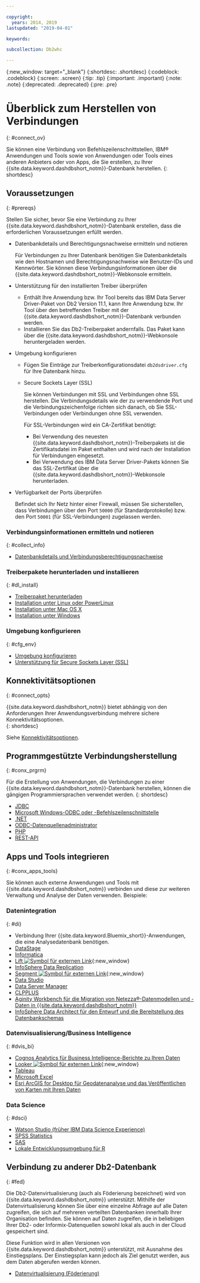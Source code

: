 ```yaml
---

copyright:
  years: 2014, 2019
lastupdated: "2019-04-01"

keywords:

subcollection: Db2whc

---
```


<!-- Attribute definitions --> 
{:new_window: target="_blank"}
{:shortdesc: .shortdesc}
{:codeblock: .codeblock}
{:screen: .screen}
{:tip: .tip}
{:important: .important}
{:note: .note}
{:deprecated: .deprecated}
{:pre: .pre}

# Überblick zum Herstellen von Verbindungen
{: #connect_ov}

Sie können eine Verbindung von Befehlszeilenschnittstellen, IBM® Anwendungen und Tools sowie von Anwendungen oder Tools eines anderen Anbieters oder von Apps, die Sie erstellen, zu Ihrer {{site.data.keyword.dashdbshort_notm}}-Datenbank herstellen. 
{: shortdesc}

## Voraussetzungen
{: #prereqs}

Stellen Sie sicher, bevor Sie eine Verbindung zu Ihrer {{site.data.keyword.dashdbshort_notm}}-Datenbank erstellen, dass die erforderlichen Voraussetzungen erfüllt werden. 

- Datenbankdetails und Berechtigungsnachweise ermitteln und notieren

   Für Verbindungen zu Ihrer Datenbank benötigen Sie Datenbankdetails wie den Hostnamen und Berechtigungsnachweise wie Benutzer-IDs und Kennwörter. Sie können diese Verbindungsinformationen über die {{site.data.keyword.dashdbshort_notm}}-Webkonsole ermitteln.

- Unterstützung für den installierten Treiber überprüfen

   - Enthält Ihre Anwendung bzw. Ihr Tool bereits das IBM Data Server Driver-Paket von Db2 Version 11.1, kann Ihre Anwendung bzw. Ihr Tool über den betreffenden Treiber mit der {{site.data.keyword.dashdbshort_notm}}-Datenbank verbunden werden.
   - Installieren Sie das Db2-Treiberpaket andernfalls. Das Paket kann über die {{site.data.keyword.dashdbshort_notm}}-Webkonsole heruntergeladen werden.

- Umgebung konfigurieren

  - Fügen Sie Einträge zur Treiberkonfigurationsdatei `db2dsdriver.cfg` für Ihre Datenbank hinzu.
  - Secure Sockets Layer (SSL)

    Sie können Verbindungen mit SSL und Verbindungen ohne SSL herstellen. Die Verbindungsdetails wie der zu verwendende Port und die Verbindungszeichenfolge richten sich danach, ob Sie SSL-Verbindungen oder Verbindungen ohne SSL verwenden.

    Für SSL-Verbindungen wird ein CA-Zertifikat benötigt:
    - Bei Verwendung des neuesten {{site.data.keyword.dashdbshort_notm}}-Treiberpakets ist die Zertifikatsdatei im Paket enthalten und wird nach der Installation für Verbindungen eingesetzt.
    - Bei Verwendung des IBM Data Server Driver-Pakets können Sie das SSL-Zertifikat über die {{site.data.keyword.dashdbshort_notm}}-Webkonsole herunterladen.

- Verfügbarkeit der Ports überprüfen

   Befindet sich Ihr Netz hinter einer Firewall, müssen Sie sicherstellen, dass Verbindungen über den Port `50000` (für Standardprotokolle) bzw. den Port `50001` (für SSL-Verbindungen) zugelassen werden.

<!-- Before you can connect to your {{site.data.keyword.dashdbshort_notm}} database, verify that you completed downloading and installing the necessary components on the prerequisites checklist: 

- [Prerequisites checklist](prereqs.html) -->

### Verbindungsinformationen ermitteln und notieren
{: #collect_info}

- [Datenbankdetails und Verbindungsberechtigungsnachweise](/docs/services/Db2whc/connecting?topic=Db2whc-db_details_cxn_creds#db_details_cxn_creds)

### Treiberpakete herunterladen und installieren
{: #dl_install}

- [Treiberpaket herunterladen](/docs/services/Db2whc/connecting?topic=Db2whc-dr_pkg#dr_pkg)
- [Installation unter Linux oder PowerLinux](/docs/services/Db2whc/connecting?topic=Db2whc-install_dr_pkg_linux#install_dr_pkg_linux)
- [Installation unter Mac OS X](/docs/services/Db2whc/connecting?topic=Db2whc-install_dr_pkg_mac#install_dr_pkg_mac)
- [Installation unter Windows](/docs/services/Db2whc/connecting?topic=Db2whc-install_dr_pkg_windows#install_dr_pkg_windows)

### Umgebung konfigurieren
{: #cfg_env}

- [Umgebung konfigurieren](/docs/services/Db2whc/connecting?topic=Db2whc-cfg_loc_env#cfg_loc_env)
- [Unterstützung für Secure Sockets Layer (SSL)](/docs/services/Db2whc/connecting?topic=Db2whc-ssl_support#ssl_support)

## Konnektivitätsoptionen
{: #connect_opts}

{{site.data.keyword.dashdbshort_notm}} bietet abhängig von den Anforderungen Ihrer Anwendungsverbindung mehrere sichere Konnektivitätsoptionen.  
{: shortdesc}

Siehe [Konnektivitätsoptionen](/docs/services/Db2whc/connecting?topic=Db2whc-connect_options#connect_options).

## Programmgestützte Verbindungsherstellung
{: #conx_prgrm}

Für die Erstellung von Anwendungen, die Verbindungen zu einer {{site.data.keyword.dashdbshort_notm}}-Datenbank herstellen, können die gängigen Programmiersprachen verwendet werden.
{: shortdesc}

- [JDBC](/docs/services/Db2whc/connecting?topic=Db2whc-con_prog_jdbc#con_prog_jdbc)
- [Microsoft Windows-ODBC oder -Befehlszeilenschnittstelle](/docs/services/Db2whc/connecting?topic=Db2whc-con_prog_odbc_cli#con_prog_odbc_cli)
- [.NET](/docs/services/Db2whc/connecting?topic=Db2whc-con_prog_net#con_prog_net)
- [ODBC-Datenquellenadministrator](/docs/services/Db2whc/connecting?topic=Db2whc-con_prog_odbc_dsa#con_prog_odbc_dsa)
- [PHP](/docs/services/Db2whc/connecting?topic=Db2whc-con_prog_php#con_prog_php)
- [REST-API](/docs/services/Db2whc/connecting?topic=Db2whc-con_rest_api#con_rest_api)
<!-- - [C++]() -->
<!-- - [Java]() -->
<!-- - [Node.js]() -->
<!-- - [Perl]() -->
<!-- - [Python]() -->

## Apps und Tools integrieren
{: #conx_apps_tools}

Sie können auch externe Anwendungen und Tools mit {{site.data.keyword.dashdbshort_notm}} verbinden und diese zur weiteren Verwaltung und Analyse der Daten verwenden. Beispiele:

### Datenintegration
{: #di}

- Verbindung Ihrer {{site.data.keyword.Bluemix_short}}-Anwendungen, die eine Analysedatenbank benötigen.
- [DataStage](/docs/services/Db2whc/connecting?topic=Db2whc-data_int#datastage)
- [Informatica](/docs/services/Db2whc/connecting?topic=Db2whc-data_int#informatica)
- [Lift ![Symbol für externen Link](../../../icons/launch-glyph.svg "Symbol für externen Link")](https://www.lift-cli.cloud.ibm.com/#docs){:new_window}
- [InfoSphere Data Replication](/docs/services/Db2whc/connecting?topic=Db2whc-data_int#idr)
- [Segment ![Symbol für externen Link](../../../icons/launch-glyph.svg "Symbol für externen Link")](https://segment.com/docs/destinations/db2/){:new_window}
- [Data Studio](/docs/services/Db2whc/connecting?topic=Db2whc-data_int#data_studio)
- [Data Server Manager](/docs/services/Db2whc/connecting?topic=Db2whc-data_int#dsm)
- [CLPPLUS](/docs/services/Db2whc/connecting?topic=Db2whc-data_int#clpplus)
- [Aginity Workbench für die Migration von Netezza®-Datenmodellen und -Daten in {{site.data.keyword.dashdbshort_notm}}](/docs/services/Db2whc/connecting?topic=Db2whc-data_int#aginity_wb)
- [InfoSphere Data Architect für den Entwurf und die Bereitstellung des Datenbankschemas](/docs/services/Db2whc/connecting?topic=Db2whc-data_int#ida)

### Datenvisualisierung/Business Intelligence
{: #dvis_bi}

- [Cognos Analytics für Business Intelligence-Berichte zu Ihren Daten](/docs/services/Db2whc/connecting?topic=Db2whc-data_vis_bi#cognos)
- [Looker ![Symbol für externen Link](../../../icons/launch-glyph.svg "Symbol für externen Link")](https://docs.looker.com/setup-and-management/connecting-to-db){:new_window}
- [Tableau](/docs/services/Db2whc/connecting?topic=Db2whc-data_vis_bi#tableau)
- [Microsoft Excel](/docs/services/Db2whc/connecting?topic=Db2whc-data_vis_bi#excel)
- [Esri ArcGIS for Desktop für Geodatenanalyse und das Veröffentlichen von Karten mit Ihren Daten](/docs/services/Db2whc/connecting?topic=Db2whc-data_vis_bi#esri_arcgis)

### Data Science
{: #dsci}

- [Watson Studio (früher IBM Data Science Experience)](/docs/services/Db2whc/connecting?topic=Db2whc-ds#watson_studio)
- [SPSS Statistics](/docs/services/Db2whc/connecting?topic=Db2whc-ds#spss_stats)
- [SAS](/docs/services/Db2whc/connecting?topic=Db2whc-ds#sas)
- [Lokale Entwicklungsumgebung für R](/docs/services/Db2whc/connecting?topic=Db2whc-ds#r_dev_env)

## Verbindung zu anderer Db2-Datenbank
{: #fed}

Die Db2-Datenvirtualisierung (auch als Föderierung bezeichnet) wird von {{site.data.keyword.dashdbshort_notm}} unterstützt. Mithilfe der Datenvirtualisierung können Sie über eine einzelne Abfrage auf alle Daten zugreifen, die sich auf mehreren verteilten Datenbanken innerhalb Ihrer Organisation befinden. Sie können auf Daten zugreifen, die in beliebigen Ihrer Db2- oder Informix-Datenquellen sowohl lokal als auch in der Cloud gespeichert sind. 

Diese Funktion wird in allen Versionen von {{site.data.keyword.dashdbshort_notm}} unterstützt, mit Ausnahme des Einstiegsplans. Der Einstiegsplan kann jedoch als Ziel genutzt werden, aus dem Daten abgerufen werden können.

- [Datenvirtualisierung (Föderierung)](/docs/services/Db2whc?topic=Db2whc-data_virt_fed#data_virt_fed)


